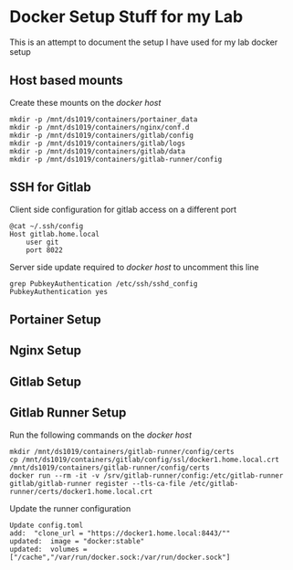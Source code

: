 # Docker Setup Stuff for my Lab

This is an attempt to document the setup I have used for my lab docker setup

## Host based mounts

Create these mounts on the *docker host*
```
mkdir -p /mnt/ds1019/containers/portainer_data
mkdir -p /mnt/ds1019/containers/nginx/conf.d
mkdir -p /mnt/ds1019/containers/gitlab/config
mkdir -p /mnt/ds1019/containers/gitlab/logs
mkdir -p /mnt/ds1019/containers/gitlab/data
mkdir -p /mnt/ds1019/containers/gitlab-runner/config
```

## SSH for Gitlab

Client side configuration for gitlab access on a different port
```
@cat ~/.ssh/config
Host gitlab.home.local
    user git
    port 8022
```

Server side update required to *docker host* to uncomment this line
```
grep PubkeyAuthentication /etc/ssh/sshd_config
PubkeyAuthentication yes
```

## Portainer Setup

## Nginx Setup

## Gitlab Setup

## Gitlab Runner Setup

Run the following commands on the *docker host*
```
mkdir /mnt/ds1019/containers/gitlab-runner/config/certs
cp /mnt/ds1019/containers/gitlab/config/ssl/docker1.home.local.crt /mnt/ds1019/containers/gitlab-runner/config/certs
docker run --rm -it -v /srv/gitlab-runner/config:/etc/gitlab-runner gitlab/gitlab-runner register --tls-ca-file /etc/gitlab-runner/certs/docker1.home.local.crt
```

Update the runner configuration
```
Update config.toml
add:  "clone_url = "https://docker1.home.local:8443/""
updated:  image = "docker:stable"
updated:  volumes = ["/cache","/var/run/docker.sock:/var/run/docker.sock"]
```
